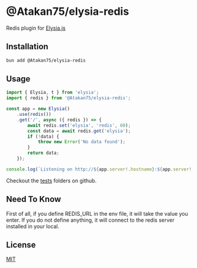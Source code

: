 # @Atakan75/elysia-redis

Redis plugin for [Elysia.js](https://elysiajs.com)

## Installation

```bash
bun add @Atakan75/elysia-redis
```

## Usage

```ts
import { Elysia, t } from 'elysia';
import { redis } from '@Atakan75/elysia-redis';

const app = new Elysia()
    .use(redis())
    .get('/', async ({ redis }) => {
        await redis.set('elysia', 'redis', 60);
        const data = await redis.get('elysia');
        if (!data) {
            throw new Error('No data found');
        }
        return data;
    });

console.log(`Listening on http://${app.server!.hostname}:${app.server!.port}`)
```

Checkout the [tests](./tests) folders on github.

## Need To Know

First of all, if you define REDIS_URL in the env file, it will take the value you enter. If you do not define anything, it will connect to the redis server installed in your local.

## License

[MIT](LICENSE)